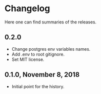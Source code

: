 # Changelog

Here one can find summaries of the releases.

## 0.2.0

- Change postgres env variables names.
- Add .env to root gitignore.
- Set MIT license.

## 0.1.0, November 8, 2018

- Initial point for the history.
